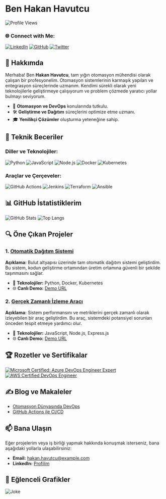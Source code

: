 # Ben Hakan Havutcu

![Profile Views](https://komarev.com/ghpvc/?username=HakanHavutcu&color=blue)

### 🌐 Connect with Me:
[![LinkedIn](https://img.shields.io/badge/LinkedIn-blue?style=flat-square&logo=linkedin&logoColor=white)](https://www.linkedin.com/in/hakan-havutcu/)
[![GitHub](https://img.shields.io/badge/GitHub-grey?style=flat-square&logo=github&logoColor=white)](https://github.com/HakanHavutcu/)
[![Twitter](https://img.shields.io/badge/Twitter-blue?style=flat-square&logo=twitter&logoColor=white)](https://twitter.com/hakanhavutcu)

## 🌟 Hakkımda
Merhaba! Ben **Hakan Havutcu**, tam yığın otomasyon mühendisi olarak çalışan bir profesyonelim. Otomasyon sistemlerinin karmaşık yapıları ve entegrasyon süreçlerinde uzmanım. Kendimi sürekli olarak yeni teknolojilerle geliştirmeye çalışıyorum ve problem çözmede yaratıcı yollar bulmayı seviyorum.

- 🚀 **Otomasyon ve DevOps** konularında tutkulu.
- 🛠️ **Geliştirme ve Dağıtım** süreçlerini optimize etme uzmanı.
- 🎓 **Yenilikçi Çözümler** oluşturma yeteneğine sahip.

## 💼 Teknik Beceriler

### Diller ve Teknolojiler:
![Python](https://img.shields.io/badge/Python-blue?style=flat-square&logo=python&logoColor=white)
![JavaScript](https://img.shields.io/badge/JavaScript-yellow?style=flat-square&logo=javascript&logoColor=white)
![Node.js](https://img.shields.io/badge/Node.js-green?style=flat-square&logo=node.js&logoColor=white)
![Docker](https://img.shields.io/badge/Docker-blue?style=flat-square&logo=docker&logoColor=white)
![Kubernetes](https://img.shields.io/badge/Kubernetes-blue?style=flat-square&logo=kubernetes&logoColor=white)

### Araçlar ve Çerçeveler:
![GitHub Actions](https://img.shields.io/badge/GitHub%20Actions-black?style=flat-square&logo=github-actions&logoColor=white)
![Jenkins](https://img.shields.io/badge/Jenkins-blue?style=flat-square&logo=jenkins&logoColor=white)
![Terraform](https://img.shields.io/badge/Terraform-violet?style=flat-square&logo=terraform&logoColor=white)
![Ansible](https://img.shields.io/badge/Ansible-red?style=flat-square&logo=ansible&logoColor=white)

## 📊 GitHub İstatistiklerim

![GitHub Stats](https://github-readme-stats.vercel.app/api?username=HakanHavutcu&show_icons=true&theme=radical)
![Top Langs](https://github-readme-stats.vercel.app/api/top-langs/?username=HakanHavutcu&layout=compact&theme=radical)

## 🔍 Öne Çıkan Projeler

### 1. [Otomatik Dağıtım Sistemi](https://github.com/HakanHavutcu/automated-deployment-system)
**Açıklama:** Bulut altyapısı üzerinde tam otomatik dağıtım sistemi geliştirdim. Bu sistem, kodun geliştirme ortamından üretim ortamına güvenli bir şekilde taşınmasını sağlar.

- 🚀 **Teknolojiler:** Python, Docker, Kubernetes
- 🌐 **Canlı Demo:** [Demo URL](https://your-demo-url)

### 2. [Gerçek Zamanlı İzleme Aracı](https://github.com/HakanHavutcu/real-time-monitoring-tool)
**Açıklama:** Sistem performansını ve metriklerini gerçek zamanlı olarak izleyebilen bir araç geliştirdim. Bu araç, sistemdeki potansiyel sorunları önceden tespit etmeye yardımcı olur.

- 🚀 **Teknolojiler:** JavaScript, Node.js, Express.js
- 🌐 **Canlı Demo:** [Demo URL](https://your-demo-url)

## 🏆 Rozetler ve Sertifikalar

[![Microsoft Certified: Azure DevOps Engineer Expert](https://img.shields.io/badge/Microsoft%20Certified-Azure%20DevOps%20Engineer%20Expert-blue?style=flat-square&logo=microsoft)](https://your-certification-link)
[![AWS Certified DevOps Engineer](https://img.shields.io/badge/AWS%20Certified-DevOps%20Engineer-yellow?style=flat-square&logo=amazon)](https://your-certification-link)

## ✍️ Blog ve Makaleler

- [Otomasyon Dünyasında DevOps](https://medium.com/your-blog-link)
- [GitHub Actions ile CI/CD](https://dev.to/your-blog-link)

## 📫 Bana Ulaşın

Eğer projelerim veya iş birliği yapmak hakkında konuşmak isterseniz, bana aşağıdaki yollarla ulaşabilirsiniz:
- **Email:** [hakan.havutcu@example.com](mailto:hakan.havutcu@example.com)
- **LinkedIn:** [Profilim](https://www.linkedin.com/in/hakan-havutcu/)

## 🎨 Eğlenceli Grafikler

![Joke](https://readme-jokes.vercel.app/api?theme=radical)

